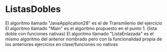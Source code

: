 # ListasDobles

El algoritmo llamado "JavaApplication28" es el de Transmilenio del ejercicio
El algoritmo llamado "Main" es el algoritmo propuesto en el punto 1. (lista doble con funciones nativas)
El algoritmo llamado "ListaEnlazada" es el mismo algoritmo del anterior nombrado pero con la funcionalidad propia de los anteriores ejercicios en clase/funciones no nativas
